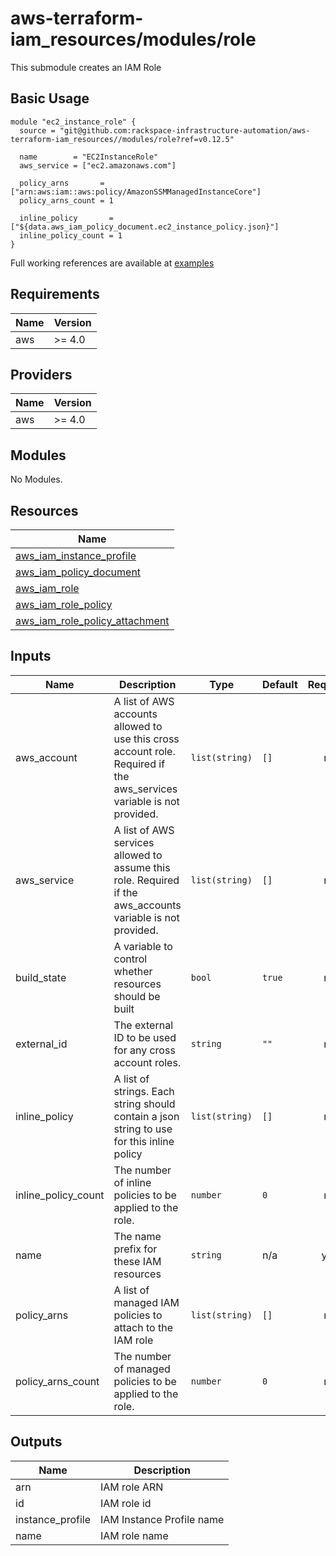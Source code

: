 # aws-terraform-iam\_resources/modules/role

This submodule creates an IAM Role

## Basic Usage

```
module "ec2_instance_role" {
  source = "git@github.com:rackspace-infrastructure-automation/aws-terraform-iam_resources//modules/role?ref=v0.12.5"

  name        = "EC2InstanceRole"
  aws_service = ["ec2.amazonaws.com"]

  policy_arns       = ["arn:aws:iam::aws:policy/AmazonSSMManagedInstanceCore"]
  policy_arns_count = 1

  inline_policy       = ["${data.aws_iam_policy_document.ec2_instance_policy.json}"]
  inline_policy_count = 1
}
```

Full working references are available at [examples](examples)

## Requirements

| Name | Version |
|------|---------|
| aws | >= 4.0 |

## Providers

| Name | Version |
|------|---------|
| aws | >= 4.0 |

## Modules

No Modules.

## Resources

| Name |
|------|
| [aws_iam_instance_profile](https://registry.terraform.io/providers/hashicorp/aws/4.0/docs/resources/iam_instance_profile) |
| [aws_iam_policy_document](https://registry.terraform.io/providers/hashicorp/aws/4.0/docs/data-sources/iam_policy_document) |
| [aws_iam_role](https://registry.terraform.io/providers/hashicorp/aws/4.0/docs/resources/iam_role) |
| [aws_iam_role_policy](https://registry.terraform.io/providers/hashicorp/aws/4.0/docs/resources/iam_role_policy) |
| [aws_iam_role_policy_attachment](https://registry.terraform.io/providers/hashicorp/aws/4.0/docs/resources/iam_role_policy_attachment) |

## Inputs

| Name | Description | Type | Default | Required |
|------|-------------|------|---------|:--------:|
| aws\_account | A list of AWS accounts allowed to use this cross account role.  Required if the aws\_services variable is not provided. | `list(string)` | `[]` | no |
| aws\_service | A list of AWS services allowed to assume this role.  Required if the aws\_accounts variable is not provided. | `list(string)` | `[]` | no |
| build\_state | A variable to control whether resources should be built | `bool` | `true` | no |
| external\_id | The external ID to be used for any cross account roles. | `string` | `""` | no |
| inline\_policy | A list of strings.  Each string should contain a json string to use for this inline policy | `list(string)` | `[]` | no |
| inline\_policy\_count | The number of inline policies to be applied to the role. | `number` | `0` | no |
| name | The name prefix for these IAM resources | `string` | n/a | yes |
| policy\_arns | A list of managed IAM policies to attach to the IAM role | `list(string)` | `[]` | no |
| policy\_arns\_count | The number of managed policies to be applied to the role. | `number` | `0` | no |

## Outputs

| Name | Description |
|------|-------------|
| arn | IAM role ARN |
| id | IAM role id |
| instance\_profile | IAM Instance Profile name |
| name | IAM role name |
